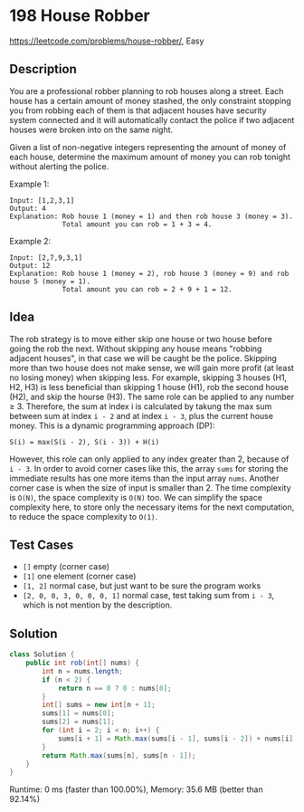 # 198 House Robber

<https://leetcode.com/problems/house-robber/>, Easy

## Description

You are a professional robber planning to rob houses along a street. Each house has a certain amount of money stashed, the only constraint stopping you from robbing each of them is that adjacent houses have security system connected and it will automatically contact the police if two adjacent houses were broken into on the same night.

Given a list of non-negative integers representing the amount of money of each house, determine the maximum amount of money you can rob tonight without alerting the police.

Example 1:

```
Input: [1,2,3,1]
Output: 4
Explanation: Rob house 1 (money = 1) and then rob house 3 (money = 3).
             Total amount you can rob = 1 + 3 = 4.
```

Example 2:

```
Input: [2,7,9,3,1]
Output: 12
Explanation: Rob house 1 (money = 2), rob house 3 (money = 9) and rob house 5 (money = 1).
             Total amount you can rob = 2 + 9 + 1 = 12.
```

## Idea

The rob strategy is to move either skip one house or two house before going the
rob the next. Without skipping any house means "robbing adjacent houses", in
that case we will be caught be the police. Skipping more than two house does not
make sense, we will gain more profit (at least no losing money) when skipping
less. For example, skipping 3 houses (H1, H2, H3) is less beneficial than
skipping 1 house (H1), rob the second house (H2), and skip the hourse (H3). The
same role can be applied to any number ≥ 3. Therefore, the sum at index i is
calculated by takung the max sum between sum at index `i - 2` and at index
`i - 3`, plus the current house money. This is a dynamic programming approach
(DP):

    S(i) = max(S(i - 2), S(i - 3)) + H(i)

However, this role can only applied to any index greater than 2, because of
`i - 3`. In order to avoid corner cases like this, the array `sums` for storing
the immediate results has one more items than the input array `nums`. Another
corner case is when the size of input is smaller than 2. The time complexity is
`O(N)`, the space complexity is `O(N)` too. We can simplify the space complexity
here, to store only the necessary items for the next computation, to reduce the
space complexity to `O(1)`.

## Test Cases

- `[]` empty (corner case)
- `[1]` one element (corner case)
- `[1, 2]` normal case, but just want to be sure the program works
- `[2, 0, 0, 3, 0, 0, 0, 1]` normal case, test taking sum from `i - 3`, which is
  not mention by the description.

## Solution

```java
class Solution {
    public int rob(int[] nums) {
        int n = nums.length;
        if (n < 2) {
            return n == 0 ? 0 : nums[0];
        }
        int[] sums = new int[n + 1];
        sums[1] = nums[0];
        sums[2] = nums[1];
        for (int i = 2; i < n; i++) {
            sums[i + 1] = Math.max(sums[i - 1], sums[i - 2]) + nums[i];
        }
        return Math.max(sums[n], sums[n - 1]);
    }
}
```

Runtime: 0 ms (faster than 100.00%), Memory: 35.6 MB (better than 92.14%)
